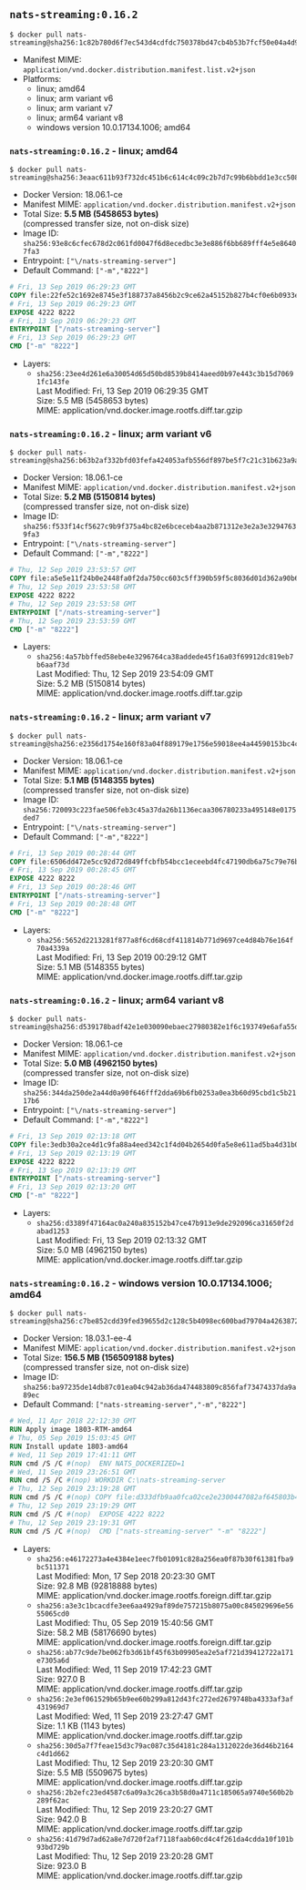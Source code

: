 ## `nats-streaming:0.16.2`

```console
$ docker pull nats-streaming@sha256:1c82b780d6f7ec543d4cdfdc750378bd47cb4b53b7fcf50e04a4d94d62ca2dca
```

-	Manifest MIME: `application/vnd.docker.distribution.manifest.list.v2+json`
-	Platforms:
	-	linux; amd64
	-	linux; arm variant v6
	-	linux; arm variant v7
	-	linux; arm64 variant v8
	-	windows version 10.0.17134.1006; amd64

### `nats-streaming:0.16.2` - linux; amd64

```console
$ docker pull nats-streaming@sha256:3eaac611b93f732dc451b6c614c4c09c2b7d7c99b6bbdd1e3cc5089c406f62fe
```

-	Docker Version: 18.06.1-ce
-	Manifest MIME: `application/vnd.docker.distribution.manifest.v2+json`
-	Total Size: **5.5 MB (5458653 bytes)**  
	(compressed transfer size, not on-disk size)
-	Image ID: `sha256:93e8c6cfec678d2c061fd0047f6d8ecedbc3e3e886f6bb689fff4e5e86407fa3`
-	Entrypoint: `["\/nats-streaming-server"]`
-	Default Command: `["-m","8222"]`

```dockerfile
# Fri, 13 Sep 2019 06:29:23 GMT
COPY file:22fe52c1692e8745e3f188737a8456b2c9ce62a45152b827b4cf0e6b0933e8c0 in /nats-streaming-server 
# Fri, 13 Sep 2019 06:29:23 GMT
EXPOSE 4222 8222
# Fri, 13 Sep 2019 06:29:23 GMT
ENTRYPOINT ["/nats-streaming-server"]
# Fri, 13 Sep 2019 06:29:23 GMT
CMD ["-m" "8222"]
```

-	Layers:
	-	`sha256:23ee4d261e6a30054d65d50bd8539b8414aeed0b97e443c3b15d70691fc143fe`  
		Last Modified: Fri, 13 Sep 2019 06:29:35 GMT  
		Size: 5.5 MB (5458653 bytes)  
		MIME: application/vnd.docker.image.rootfs.diff.tar.gzip

### `nats-streaming:0.16.2` - linux; arm variant v6

```console
$ docker pull nats-streaming@sha256:b63b2af332bfd03fefa424053afb556df897be5f7c21c31b623a9af3372f74d8
```

-	Docker Version: 18.06.1-ce
-	Manifest MIME: `application/vnd.docker.distribution.manifest.v2+json`
-	Total Size: **5.2 MB (5150814 bytes)**  
	(compressed transfer size, not on-disk size)
-	Image ID: `sha256:f533f14cf5627c9b9f375a4bc82e6bceceb4aa2b871312e3e2a3e32947639fa3`
-	Entrypoint: `["\/nats-streaming-server"]`
-	Default Command: `["-m","8222"]`

```dockerfile
# Thu, 12 Sep 2019 23:53:57 GMT
COPY file:a5e5e11f24b0e2448fa0f2da750cc603c5ff390b59f5c8036d01d362a90b6c1c in /nats-streaming-server 
# Thu, 12 Sep 2019 23:53:58 GMT
EXPOSE 4222 8222
# Thu, 12 Sep 2019 23:53:58 GMT
ENTRYPOINT ["/nats-streaming-server"]
# Thu, 12 Sep 2019 23:53:59 GMT
CMD ["-m" "8222"]
```

-	Layers:
	-	`sha256:4a57bbffed58ebe4e3296764ca38addede45f16a03f69912dc819eb7b6aaf73d`  
		Last Modified: Thu, 12 Sep 2019 23:54:09 GMT  
		Size: 5.2 MB (5150814 bytes)  
		MIME: application/vnd.docker.image.rootfs.diff.tar.gzip

### `nats-streaming:0.16.2` - linux; arm variant v7

```console
$ docker pull nats-streaming@sha256:e2356d1754e160f83a04f889179e1756e59018ee4a44590153bc4c43068ea0ec
```

-	Docker Version: 18.06.1-ce
-	Manifest MIME: `application/vnd.docker.distribution.manifest.v2+json`
-	Total Size: **5.1 MB (5148355 bytes)**  
	(compressed transfer size, not on-disk size)
-	Image ID: `sha256:720093c223fae506feb3c45a37da26b1136ecaa306780233a495148e0175ded7`
-	Entrypoint: `["\/nats-streaming-server"]`
-	Default Command: `["-m","8222"]`

```dockerfile
# Fri, 13 Sep 2019 00:28:44 GMT
COPY file:6506dd472e5cc92d72d849ffcbfb54bcc1eceebd4fc47190db6a75c79e76b416 in /nats-streaming-server 
# Fri, 13 Sep 2019 00:28:45 GMT
EXPOSE 4222 8222
# Fri, 13 Sep 2019 00:28:46 GMT
ENTRYPOINT ["/nats-streaming-server"]
# Fri, 13 Sep 2019 00:28:48 GMT
CMD ["-m" "8222"]
```

-	Layers:
	-	`sha256:5652d2213281f877a8f6cd68cdf411814b771d9697ce4d84b76e164f70a4339a`  
		Last Modified: Fri, 13 Sep 2019 00:29:12 GMT  
		Size: 5.1 MB (5148355 bytes)  
		MIME: application/vnd.docker.image.rootfs.diff.tar.gzip

### `nats-streaming:0.16.2` - linux; arm64 variant v8

```console
$ docker pull nats-streaming@sha256:d539178badf42e1e030090ebaec27980382e1f6c193749e6afa55d38294aba0f
```

-	Docker Version: 18.06.1-ce
-	Manifest MIME: `application/vnd.docker.distribution.manifest.v2+json`
-	Total Size: **5.0 MB (4962150 bytes)**  
	(compressed transfer size, not on-disk size)
-	Image ID: `sha256:344da250de2a44d0a90f646fff2dda69b6fb0253a0ea3b60d95cbd1c5b2117b6`
-	Entrypoint: `["\/nats-streaming-server"]`
-	Default Command: `["-m","8222"]`

```dockerfile
# Fri, 13 Sep 2019 02:13:18 GMT
COPY file:3edb30a2ce4d1c9fa88a4eed342c1f4d04b2654d0fa5e8e611ad5ba4d31b0901 in /nats-streaming-server 
# Fri, 13 Sep 2019 02:13:19 GMT
EXPOSE 4222 8222
# Fri, 13 Sep 2019 02:13:19 GMT
ENTRYPOINT ["/nats-streaming-server"]
# Fri, 13 Sep 2019 02:13:20 GMT
CMD ["-m" "8222"]
```

-	Layers:
	-	`sha256:d3389f47164ac0a240a835152b47ce47b913e9de292096ca31650f2dabad1253`  
		Last Modified: Fri, 13 Sep 2019 02:13:32 GMT  
		Size: 5.0 MB (4962150 bytes)  
		MIME: application/vnd.docker.image.rootfs.diff.tar.gzip

### `nats-streaming:0.16.2` - windows version 10.0.17134.1006; amd64

```console
$ docker pull nats-streaming@sha256:c7be852cdd39fed39655d2c128c5b4098ec600bad79704a4263872f19c047439
```

-	Docker Version: 18.03.1-ee-4
-	Manifest MIME: `application/vnd.docker.distribution.manifest.v2+json`
-	Total Size: **156.5 MB (156509188 bytes)**  
	(compressed transfer size, not on-disk size)
-	Image ID: `sha256:ba97235de14db87c01ea04c942ab36da474483809c856faf73474337da9a89ec`
-	Default Command: `["nats-streaming-server","-m","8222"]`

```dockerfile
# Wed, 11 Apr 2018 22:12:30 GMT
RUN Apply image 1803-RTM-amd64
# Thu, 05 Sep 2019 15:03:45 GMT
RUN Install update 1803-amd64
# Wed, 11 Sep 2019 17:41:11 GMT
RUN cmd /S /C #(nop)  ENV NATS_DOCKERIZED=1
# Wed, 11 Sep 2019 23:26:51 GMT
RUN cmd /S /C #(nop) WORKDIR C:\nats-streaming-server
# Thu, 12 Sep 2019 23:19:28 GMT
RUN cmd /S /C #(nop) COPY file:d333dfb9aa0fca02ce2e2300447082af645803b49703ee1671951f7dba266042 in nats-streaming-server.exe 
# Thu, 12 Sep 2019 23:19:29 GMT
RUN cmd /S /C #(nop)  EXPOSE 4222 8222
# Thu, 12 Sep 2019 23:19:31 GMT
RUN cmd /S /C #(nop)  CMD ["nats-streaming-server" "-m" "8222"]
```

-	Layers:
	-	`sha256:e46172273a4e4384e1eec7fb01091c828a256ea0f87b30f61381fba9bc511371`  
		Last Modified: Mon, 17 Sep 2018 20:23:30 GMT  
		Size: 92.8 MB (92818888 bytes)  
		MIME: application/vnd.docker.image.rootfs.foreign.diff.tar.gzip
	-	`sha256:a3e3c1bcacdfe3ee6aa4929af89de757215b8075a00c845029696e5655065cd0`  
		Last Modified: Thu, 05 Sep 2019 15:40:56 GMT  
		Size: 58.2 MB (58176690 bytes)  
		MIME: application/vnd.docker.image.rootfs.foreign.diff.tar.gzip
	-	`sha256:ab77c9de7be062fb3d61bf45f63b09905ea2e5af721d39412722a171e7305a6d`  
		Last Modified: Wed, 11 Sep 2019 17:42:23 GMT  
		Size: 927.0 B  
		MIME: application/vnd.docker.image.rootfs.diff.tar.gzip
	-	`sha256:2e3ef061529b65b9ee60b299a812d43fc272ed2679748ba4333af3af431969d7`  
		Last Modified: Wed, 11 Sep 2019 23:27:47 GMT  
		Size: 1.1 KB (1143 bytes)  
		MIME: application/vnd.docker.image.rootfs.diff.tar.gzip
	-	`sha256:30d5a7f7feae15d3c79ac087c35d4181c284a1312022de36d46b2164c4d1d662`  
		Last Modified: Thu, 12 Sep 2019 23:20:30 GMT  
		Size: 5.5 MB (5509675 bytes)  
		MIME: application/vnd.docker.image.rootfs.diff.tar.gzip
	-	`sha256:2b2efc23ed4587c6a09a3c26ca3b58d0a4711c185065a9740e560b2b289f62ac`  
		Last Modified: Thu, 12 Sep 2019 23:20:27 GMT  
		Size: 942.0 B  
		MIME: application/vnd.docker.image.rootfs.diff.tar.gzip
	-	`sha256:41d79d7ad62a8e7d720f2af7118faab60cd4c4f261da4cdda10f101b93bd729b`  
		Last Modified: Thu, 12 Sep 2019 23:20:28 GMT  
		Size: 923.0 B  
		MIME: application/vnd.docker.image.rootfs.diff.tar.gzip
